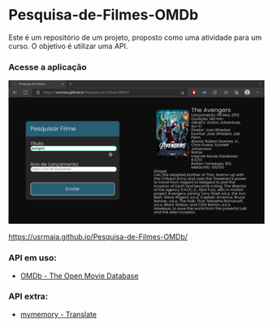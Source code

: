 # Pesquisa-de-Filmes-OMDb
 
Este é um repositório de um projeto, proposto como uma atividade para um curso. O objetivo é utilizar uma API.

### Acesse a aplicação
[![Visão da aplicação](./img/Captura%20de%20tela%20de%202022-09-11%2015-12-15.png)](https://usrmaia.github.io/Pesquisa-de-Filmes-OMDb/)

https://usrmaia.github.io/Pesquisa-de-Filmes-OMDb/

### API em uso:
* [OMDb - The Open Movie Database](https://www.omdbapi.com/)

### API extra:
* [mymemory - Translate](https://mymemory.translated.net/doc/spec.php)
